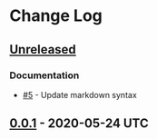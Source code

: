 # Change Log

## [Unreleased]

### Documentation

* [#5] - Update markdown syntax

[Unreleased]: https://github.com/sounisi5011/readme-generator/compare/v0.0.1...master
[#5]: https://github.com/sounisi5011/readme-generator/pull/5

## [0.0.1] - 2020-05-24 UTC

[0.0.1]: https://github.com/sounisi5011/readme-generator/tree/v0.0.1
